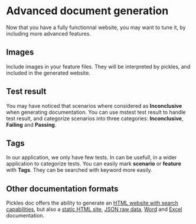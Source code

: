 # Advanced document generation

Now that you have a fully functionnal website, you may want to tune it, by including more advanced features.

## Images

Include images in your feature files. They will be interpreted by pickles, and included in the generated website.

## Test result

You may have noticed that scenarios where considered as **Inconclusive** when generating documentation.
You can use mstest test result to handle test result, and categorize scenarios into three categories: **Inconclusive**, **Failing** and **Passing**.

## Tags

In our application, we only have few tests. In can be usefull, in a wider application to categorize tests. You can easily mark **scenario** or **feature** with **Tags**.
They can be searched with keyword more easily.

## Other documentation formats

Pickles doc offers the ability to generate an [HTML website with search capabilities](http://www.picklesdoc.com/pickles/Output/Dhtml/Index.html), but also a [static HTML site](http://www.picklesdoc.com/pickles/Output/Html/index.html), [JSON raw data](http://www.picklesdoc.com/pickles/Output/JSON/pickledFeatures.json), [Word](http://www.picklesdoc.com/pickles/Output/Word/Pickles.docx) and [Excel](http://www.picklesdoc.com/pickles/Output/Excel/features.xlsx) documentation.